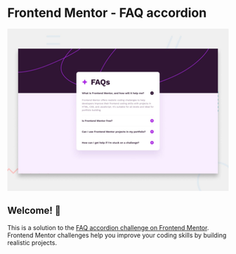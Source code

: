# Frontend Mentor - FAQ accordion

![Design preview for the FAQ accordion coding challenge](./design/desktop-preview.jpg)

## Welcome! 👋

This is a solution to the [FAQ accordion challenge on Frontend Mentor](https://www.frontendmentor.io/challenges/faq-accordion-wyfFdeBwBz). Frontend Mentor challenges help you improve your coding skills by building realistic projects. 
